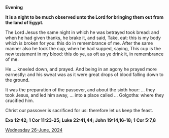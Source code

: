 **Evening**

**It is a night to be much observed unto the Lord for bringing them out from the land of Egypt.**
 
The Lord Jesus the same night in which he was betrayed took bread: and when he had given thanks, he brake it, and said, Take, eat: this is my body which is broken for you: this do in remembrance of me. After the same manner also he took the cup, when he had supped, saying, This cup is the new testament in my blood: this do ye, as oft as ye drink it, in remembrance of me.
 
He ... kneeled down, and prayed. And being in an agony he prayed more earnestly: and his sweat was as it were great drops of blood falling down to the ground.
 
It was the preparation of the passover, and about the sixth hour: ... they took Jesus, and led him away, ... into a place called ... Golgotha: where they crucified him.
 
Christ our passover is sacrificed for us: therefore let us keep the feast.  

**Exo 12:42; 1 Cor 11:23-25; Luke 22:41,44; John 19:14,16-18; 1 Cor 5:7,8**

[Wednesday 26-June, 2024](https://t.me/daily_light)

